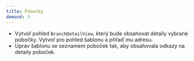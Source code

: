 ```yaml
---
title: Pobočky
demand: 3
---
```


- Vytvoř pohled `BranchDetailView`, který bude obsahovat detaily vybrané pobočky. Vytvoř pro pohled šablonu a přiřaď mu adresu.
- Uprav šablonu se seznamem poboček tak, aby obsahovala odkazy na detaily poboček.

